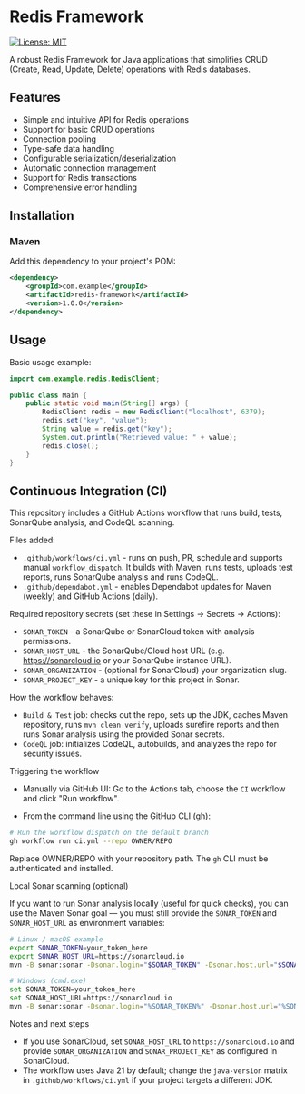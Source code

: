 # Redis Framework

[![License: MIT](https://img.shields.io/badge/License-MIT-yellow.svg)](https://opensource.org/licenses/MIT)

A robust Redis Framework for Java applications that simplifies CRUD (Create, Read, Update, Delete) operations with Redis
databases.

## Features

- Simple and intuitive API for Redis operations
- Support for basic CRUD operations
- Connection pooling
- Type-safe data handling
- Configurable serialization/deserialization
- Automatic connection management
- Support for Redis transactions
- Comprehensive error handling

## Installation

### Maven

Add this dependency to your project's POM:

```xml
<dependency>
    <groupId>com.example</groupId>
    <artifactId>redis-framework</artifactId>
    <version>1.0.0</version>
</dependency>
```

## Usage

Basic usage example:

```java
import com.example.redis.RedisClient;

public class Main {
    public static void main(String[] args) {
        RedisClient redis = new RedisClient("localhost", 6379);
        redis.set("key", "value");
        String value = redis.get("key");
        System.out.println("Retrieved value: " + value);
        redis.close();
    }
}
```

## Continuous Integration (CI)

This repository includes a GitHub Actions workflow that runs build, tests, SonarQube analysis, and CodeQL scanning.

Files added:

- `.github/workflows/ci.yml` - runs on push, PR, schedule and supports manual `workflow_dispatch`. It builds with Maven, runs tests, uploads test reports, runs SonarQube analysis and runs CodeQL.
- `.github/dependabot.yml` - enables Dependabot updates for Maven (weekly) and GitHub Actions (daily).

Required repository secrets (set these in Settings -> Secrets -> Actions):

- `SONAR_TOKEN` - a SonarQube or SonarCloud token with analysis permissions.
- `SONAR_HOST_URL` - the SonarQube/Cloud host URL (e.g. https://sonarcloud.io or your SonarQube instance URL).
- `SONAR_ORGANIZATION` - (optional for SonarCloud) your organization slug.
- `SONAR_PROJECT_KEY` - a unique key for this project in Sonar.

How the workflow behaves:

- `Build & Test` job: checks out the repo, sets up the JDK, caches Maven repository, runs `mvn clean verify`, uploads surefire reports and then runs Sonar analysis using the provided Sonar secrets.
- `CodeQL` job: initializes CodeQL, autobuilds, and analyzes the repo for security issues.

Triggering the workflow

- Manually via GitHub UI: Go to the Actions tab, choose the `CI` workflow and click "Run workflow".

- From the command line using the GitHub CLI (gh):

```bash
# Run the workflow dispatch on the default branch
gh workflow run ci.yml --repo OWNER/REPO
```

Replace OWNER/REPO with your repository path. The `gh` CLI must be authenticated and installed.

Local Sonar scanning (optional)

If you want to run Sonar analysis locally (useful for quick checks), you can use the Maven Sonar goal — you must still provide the `SONAR_TOKEN` and `SONAR_HOST_URL` as environment variables:

```bash
# Linux / macOS example
export SONAR_TOKEN=your_token_here
export SONAR_HOST_URL=https://sonarcloud.io
mvn -B sonar:sonar -Dsonar.login="$SONAR_TOKEN" -Dsonar.host.url="$SONAR_HOST_URL"

# Windows (cmd.exe)
set SONAR_TOKEN=your_token_here
set SONAR_HOST_URL=https://sonarcloud.io
mvn -B sonar:sonar -Dsonar.login="%SONAR_TOKEN%" -Dsonar.host.url="%SONAR_HOST_URL%"
```

Notes and next steps

- If you use SonarCloud, set `SONAR_HOST_URL` to `https://sonarcloud.io` and provide `SONAR_ORGANIZATION` and `SONAR_PROJECT_KEY` as configured in SonarCloud.
- The workflow uses Java 21 by default; change the `java-version` matrix in `.github/workflows/ci.yml` if your project targets a different JDK.
